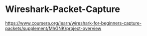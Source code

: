 # Wireshark-Packet-Capture
https://www.coursera.org/learn/wireshark-for-beginners-capture-packets/supplement/MhGNK/project-overview
